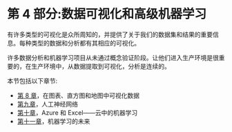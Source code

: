 <title>Section 4: Data Visualization and Advanced Machine Learning</title> 

# 第 4 部分:数据可视化和高级机器学习

有许多类型的可视化是众所周知的，并提供了关于我们的数据集和结果的重要信息。每种类型的数据和分析都有其相应的可视化。

许多数据分析和机器学习项目从未通过概念验证阶段。让他们进入生产环境是很重要的，在生产环境中，从数据提取到可视化，分析是连续的。

本节包括以下章节:

*   [第 8 章](efe7e558-fdc7-436d-bd43-bfe0d3082bc4.xhtml)，在图表、直方图和地图中可视化数据
*   [第九章](d95ae6ae-d677-464b-97fb-915c2c2d2576.xhtml)，人工神经网络
*   [第十章](c4a815b7-95bc-4573-89cf-0399d293e3f6.xhtml)，Azure 和 Excel——云中的机器学习
*   [第十一章](43a243ee-8fa6-4890-a6e1-47c844d45feb.xhtml)，机器学习的未来
